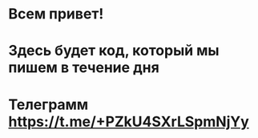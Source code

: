 # Всем привет!
# Здесь будет код, который мы пишем в течение дня
# Телеграмм   https://t.me/+PZkU4SXrLSpmNjYy